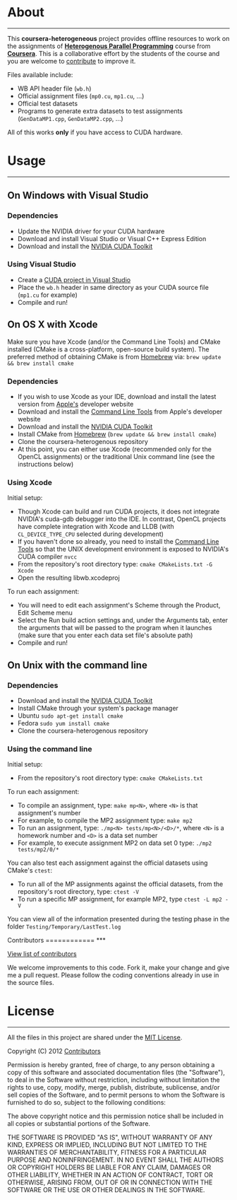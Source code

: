 About
=====
***

This **coursera-heterogeneous** project provides offline resources to work on the assignments of [**Heterogenous Parallel Programming**](https://www.coursera.org/course/hetero) course from [**Coursera**](https://www.coursera.org/).
This is a collaborative effort by the students of the course and you are welcome to [contribute](#contributors) to improve it.

Files available include:

- WB API header file (`wb.h`)
- Official assignment files (`mp0.cu`, `mp1.cu`, ...)
- Official test datasets
- Programs to generate extra datasets to test assignments (`GenDataMP1.cpp`, `GenDataMP2.cpp`, ...)

All of this works **only** if you have access to CUDA hardware.

Usage
=====
***

On Windows with Visual Studio
-----------------------------

### Dependencies

- Update the NVIDIA driver for your CUDA hardware
- Download and install Visual Studio or Visual C++ Express Edition
- Download and install the [NVIDIA CUDA Toolkit](https://developer.nvidia.com/cuda-downloads#win)

### Using Visual Studio

- Create a [CUDA project in Visual Studio](http://google.com/search?q=cuda%20project%20in%20visual%20studio)
- Place the `wb.h` header in same directory as your CUDA source file (`mp1.cu` for example)
- Compile and run!

On OS X with Xcode
------------------

Make sure you have Xcode (and/or the Command Line Tools) and CMake installed (CMake is a cross-platform, open-source build system). The preferred method of obtaining CMake is from [Homebrew](http://brew.sh/) via: `brew update && brew install cmake`

### Dependencies

- If you wish to use Xcode as your IDE, download and install the latest version from [Apple's](https://developer.apple.com/xcode/downloads/) developer website
- Download and install the [Command Line Tools](https://developer.apple.com/downloads) from Apple's developer website
- Download and install the [NVIDIA CUDA Toolkit](https://developer.nvidia.com/cuda-downloads#mac)
- Install CMake from [Homebrew](http://brew.sh/) (`brew update && brew install cmake`)
- Clone the coursera-heterogenous repository
- At this point, you can either use Xcode (recommended only for the OpenCL assignments) or the traditional Unix command line (see the instructions below)

### Using Xcode

Initial setup:

- Though Xcode can build and run CUDA projects, it does not integrate NVIDIA's cuda-gdb debugger into the IDE. In contrast, OpenCL projects have complete integration with Xcode and LLDB  (with `CL_DEVICE_TYPE_CPU` selected during development)
- If you haven't done so already, you need to install the [Command Line Tools](https://developer.apple.com/downloads) so that the UNIX development environment is exposed to NVIDIA's CUDA compiler `nvcc`
- From the repository's root directory type: `cmake CMakeLists.txt -G Xcode`
- Open the resulting libwb.xcodeproj

To run each assignment:

- You will need to edit each assignment's Scheme through the Product, Edit Scheme menu
 - Select the Run build action settings and, under the Arguments tab, enter the arguments that will be passed to the program when it launches (make sure that you enter each data set file's absolute path)
- Compile and run!

On Unix with the command line
-----------------------------

### Dependencies

- Download and install the [NVIDIA CUDA Toolkit](https://developer.nvidia.com/cuda-downloads#linux)
- Install CMake through your system's package manager
 - Ubuntu `sudo apt-get install cmake`
 - Fedora `sudo yum install cmake`
- Clone the coursera-heterogenous repository

### Using the command line

Initial setup:

- From the repository's root directory type: `cmake CMakeLists.txt`

To run each assignment:

- To compile an assignment, type: `make mp<N>`, where `<N>` is that assignment's number
 - For example, to compile the MP2 assignment type: `make mp2`
- To run an assignment, type: `./mp<N> tests/mp<N>/<D>/*`, where `<N>` is a homework number and `<D>` is a data set number
 - For example, to execute assignment MP2 on data set 0 type: `./mp2 tests/mp2/0/*`

You can also test each assignment against the official datasets
using CMake's `ctest`:

- To run all of the MP assignments against the official datasets, from the repository's root directory, type: `ctest -V`
- To run a specific MP assignment, for example MP2, type `ctest -L mp2 -V`

You can view all of the information presented during the testing phase in the folder `Testing/Temporary/LastTest.log`

<a name="contributors"/>
Contributors
============
***

[View list of contributors](https://github.com/ashwin/coursera-heterogeneous/contributors)

We welcome improvements to this code. Fork it, make your change and give me a pull request. Please follow the coding conventions already in use in the source files.


License
=======
***

All the files in this project are shared under the [MIT License](http://opensource.org/licenses/mit-license.php).

Copyright (C) 2012 [Contributors](https://github.com/ashwin/coursera-heterogeneous/contributors)

Permission is hereby granted, free of charge, to any person obtaining a copy of this software and associated documentation files (the "Software"), to deal in the Software without restriction, including without limitation the rights to use, copy, modify, merge, publish, distribute, sublicense, and/or sell copies of the Software, and to permit persons to whom the Software is furnished to do so, subject to the following conditions:

The above copyright notice and this permission notice shall be included in all copies or substantial portions of the Software.

THE SOFTWARE IS PROVIDED "AS IS", WITHOUT WARRANTY OF ANY KIND, EXPRESS OR IMPLIED, INCLUDING BUT NOT LIMITED TO THE WARRANTIES OF MERCHANTABILITY, FITNESS FOR A PARTICULAR PURPOSE AND NONINFRINGEMENT. IN NO EVENT SHALL THE AUTHORS OR COPYRIGHT HOLDERS BE LIABLE FOR ANY CLAIM, DAMAGES OR OTHER LIABILITY, WHETHER IN AN ACTION OF CONTRACT, TORT OR OTHERWISE, ARISING FROM, OUT OF OR IN CONNECTION WITH THE SOFTWARE OR THE USE OR OTHER DEALINGS IN THE SOFTWARE.
